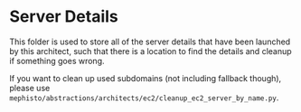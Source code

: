 <!---
  Copyright (c) Meta Platforms and its affiliates.
  This source code is licensed under the MIT license found in the
  LICENSE file in the root directory of this source tree.
-->

# Server Details

This folder is used to store all of the server details that have been launched by this architect, such that there is a location to find the details and cleanup if something goes wrong. 

If you want to clean up used subdomains (not including fallback though), please use `mephisto/abstractions/architects/ec2/cleanup_ec2_server_by_name.py`.